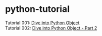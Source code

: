 # python-tutorial
Tutorial 001: [Dive into Python Object](https://github.com/tmduong2000/python-tutorial/blob/master/docs/t001_dive_into_python_object.md)   
Tutorial 002: [Dive into Python Object - Part 2](https://github.com/tmduong2000/python-tutorial/blob/master/docs/t002_dive_into_python_object_part2.md)
